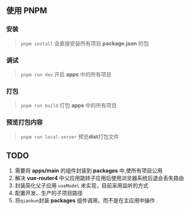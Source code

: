 ## 使用 PNPM

### 安装

> `pnpm install` 会直接安装所有项目 **package.json** 的包

### 调试

> `pnpm run dev` 开启 **apps** 中的所有项目

### 打包

> `pnpm run build` 打包 **apps** 中的所有项目

### 预览打包内容

> `pnpm run local-server` 预览**dist**打包文件


## TODO

1. 需要将 **apps/main** 的组件封装到 **packages** 中,使所有项目公用
2. 解决 **vue-router4** 中父应用跳转子应用后使用浏览器系统后退会丢失路由
3. 封装简化父子应用 `useModel` 未实现，目前采用监听的方式
4. 配置开发、生产的子项目路径
5. 将`qiankun`封装 **packages** 组件调用，而不是在主应用中操作
